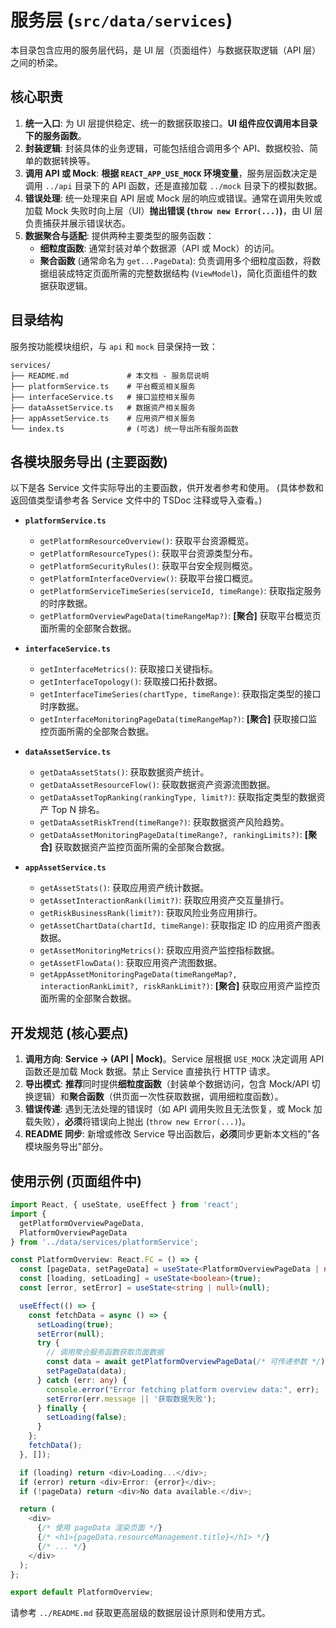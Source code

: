 # 服务层 (`src/data/services`)

本目录包含应用的服务层代码，是 UI 层（页面组件）与数据获取逻辑（API 层）之间的桥梁。

## 核心职责

1.  **统一入口**: 为 UI 层提供稳定、统一的数据获取接口。**UI 组件应仅调用本目录下的服务函数**。
2.  **封装逻辑**: 封装具体的业务逻辑，可能包括组合调用多个 API、数据校验、简单的数据转换等。
3.  **调用 API 或 Mock**: **根据 `REACT_APP_USE_MOCK` 环境变量**，服务层函数决定是调用 `../api` 目录下的 API 函数，还是直接加载 `../mock` 目录下的模拟数据。
4.  **错误处理**: 统一处理来自 API 层或 Mock 层的响应或错误。通常在调用失败或加载 Mock 失败时向上层（UI）**抛出错误 (`throw new Error(...)`)**，由 UI 层负责捕获并展示错误状态。
5.  **数据聚合与适配**: 提供两种主要类型的服务函数：
    *   **细粒度函数**: 通常封装对单个数据源（API 或 Mock）的访问。
    *   **聚合函数** (通常命名为 `get...PageData`): 负责调用多个细粒度函数，将数据组装成特定页面所需的完整数据结构 (`ViewModel`)，简化页面组件的数据获取逻辑。

## 目录结构

服务按功能模块组织，与 `api` 和 `mock` 目录保持一致：

```
services/
├── README.md             # 本文档 - 服务层说明
├── platformService.ts    # 平台概览相关服务
├── interfaceService.ts   # 接口监控相关服务
├── dataAssetService.ts   # 数据资产相关服务
├── appAssetService.ts    # 应用资产相关服务
└── index.ts              # (可选) 统一导出所有服务函数
```

## 各模块服务导出 (主要函数)

以下是各 Service 文件实际导出的主要函数，供开发者参考和使用。
(具体参数和返回值类型请参考各 Service 文件中的 TSDoc 注释或导入查看。)

*   **`platformService.ts`**
    *   `getPlatformResourceOverview()`: 获取平台资源概览。
    *   `getPlatformResourceTypes()`: 获取平台资源类型分布。
    *   `getPlatformSecurityRules()`: 获取平台安全规则概览。
    *   `getPlatformInterfaceOverview()`: 获取平台接口概览。
    *   `getPlatformServiceTimeSeries(serviceId, timeRange)`: 获取指定服务的时序数据。
    *   `getPlatformOverviewPageData(timeRangeMap?)`: **[聚合]** 获取平台概览页面所需的全部聚合数据。

*   **`interfaceService.ts`**
    *   `getInterfaceMetrics()`: 获取接口关键指标。
    *   `getInterfaceTopology()`: 获取接口拓扑数据。
    *   `getInterfaceTimeSeries(chartType, timeRange)`: 获取指定类型的接口时序数据。
    *   `getInterfaceMonitoringPageData(timeRangeMap?)`: **[聚合]** 获取接口监控页面所需的全部聚合数据。

*   **`dataAssetService.ts`**
    *   `getDataAssetStats()`: 获取数据资产统计。
    *   `getDataAssetResourceFlow()`: 获取数据资产资源流图数据。
    *   `getDataAssetTopRanking(rankingType, limit?)`: 获取指定类型的数据资产 Top N 排名。
    *   `getDataAssetRiskTrend(timeRange?)`: 获取数据资产风险趋势。
    *   `getDataAssetMonitoringPageData(timeRange?, rankingLimits?)`: **[聚合]** 获取数据资产监控页面所需的全部聚合数据。

*   **`appAssetService.ts`**
    *   `getAssetStats()`: 获取应用资产统计数据。
    *   `getAssetInteractionRank(limit?)`: 获取应用资产交互量排行。
    *   `getRiskBusinessRank(limit?)`: 获取风险业务应用排行。
    *   `getAssetChartData(chartId, timeRange)`: 获取指定 ID 的应用资产图表数据。
    *   `getAssetMonitoringMetrics()`: 获取应用资产监控指标数据。
    *   `getAssetFlowData()`: 获取应用资产流图数据。
    *   `getAppAssetMonitoringPageData(timeRangeMap?, interactionRankLimit?, riskRankLimit?)`: **[聚合]** 获取应用资产监控页面所需的全部聚合数据。

## 开发规范 (核心要点)

1.  **调用方向**: **Service -> (API | Mock)**。Service 层根据 `USE_MOCK` 决定调用 API 函数还是加载 Mock 数据。禁止 Service 直接执行 HTTP 请求。
2.  **导出模式**: **推荐**同时提供**细粒度函数**（封装单个数据访问，包含 Mock/API 切换逻辑）和**聚合函数**（供页面一次性获取数据，调用细粒度函数）。
3.  **错误传递**: 遇到无法处理的错误时（如 API 调用失败且无法恢复，或 Mock 加载失败），**必须**将错误向上抛出 (`throw new Error(...)`)。
4.  **README 同步**: 新增或修改 Service 导出函数后，**必须**同步更新本文档的"各模块服务导出"部分。

## 使用示例 (页面组件中)

```typescript
import React, { useState, useEffect } from 'react';
import {
  getPlatformOverviewPageData, 
  PlatformOverviewPageData 
} from '../data/services/platformService';

const PlatformOverview: React.FC = () => {
  const [pageData, setPageData] = useState<PlatformOverviewPageData | null>(null);
  const [loading, setLoading] = useState<boolean>(true);
  const [error, setError] = useState<string | null>(null);

  useEffect(() => {
    const fetchData = async () => {
      setLoading(true);
      setError(null);
      try {
        // 调用聚合服务函数获取页面数据
        const data = await getPlatformOverviewPageData(/* 可传递参数 */);
        setPageData(data);
      } catch (err: any) {
        console.error("Error fetching platform overview data:", err);
        setError(err.message || '获取数据失败');
      } finally {
        setLoading(false);
      }
    };
    fetchData();
  }, []);

  if (loading) return <div>Loading...</div>;
  if (error) return <div>Error: {error}</div>;
  if (!pageData) return <div>No data available.</div>;

  return (
    <div>
      {/* 使用 pageData 渲染页面 */}
      {/* <h1>{pageData.resourceManagement.title}</h1> */}
      {/* ... */}
    </div>
  );
};

export default PlatformOverview;
```

请参考 `../README.md` 获取更高层级的数据层设计原则和使用方式。